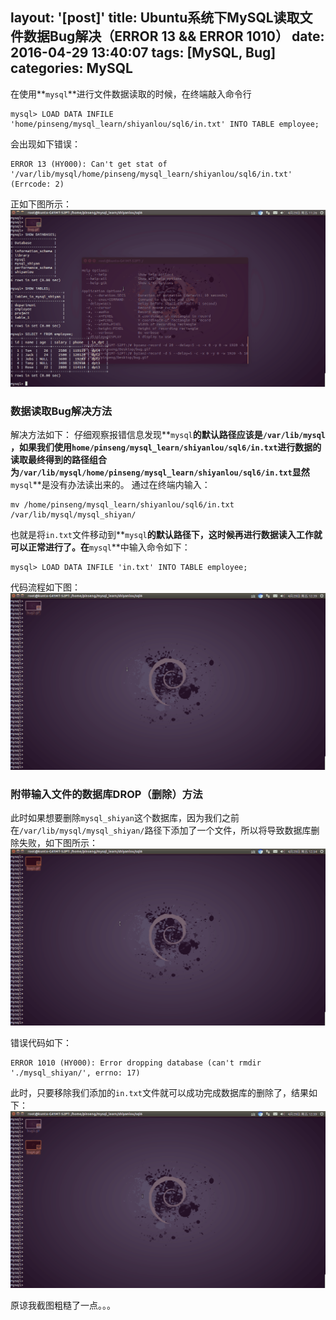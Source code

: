 layout: '[post]'
title: Ubuntu系统下MySQL读取文件数据Bug解决（ERROR 13 && ERROR 1010）
date: 2016-04-29 13:40:07
tags: [MySQL, Bug]
categories: MySQL
---
在使用**`mysql`**进行文件数据读取的时候，在终端敲入命令行
```
mysql> LOAD DATA INFILE 'home/pinseng/mysql_learn/shiyanlou/sql6/in.txt' INTO TABLE employee;
```
会出现如下错误：
```
ERROR 13 (HY000): Can't get stat of '/var/lib/mysql/home/pinseng/mysql_learn/shiyanlou/sql6/in.txt' (Errcode: 2)
```
正如下图所示：
![BUG][1]

<!--more-->
### 数据读取Bug解决方法
解决方法如下：
仔细观察报错信息发现**`mysql`**的默认路径应该是`/var/lib/mysql`
，如果我们使用`home/pinseng/mysql_learn/shiyanlou/sql6/in.txt`进行数据的读取最终得到的路径组合为`/var/lib/mysql/home/pinseng/mysql_learn/shiyanlou/sql6/in.txt`显然**`mysql`**是没有办法读出来的。
通过在终端内输入：
```
mv /home/pinseng/mysql_learn/shiyanlou/sql6/in.txt /var/lib/mysql/mysql_shiyan/  
```
也就是将`in.txt`文件移动到**`mysql`**的默认路径下，这时候再进行数据读入工作就可以正常进行了。在**`mysql`**中输入命令如下：
```
mysql> LOAD DATA INFILE 'in.txt' INTO TABLE employee;
```
代码流程如下图：
![BUG2][2]


### 附带输入文件的数据库DROP（删除）方法
此时如果想要删除`mysql_shiyan`这个数据库，因为我们之前在`/var/lib/mysql/mysql_shiyan/`路径下添加了一个文件，所以将导致数据库删除失败，如下图所示：
![Bug3][3]

错误代码如下：
```
ERROR 1010 (HY000): Error dropping database (can't rmdir './mysql_shiyan/', errno: 17)
```
此时，只要移除我们添加的`in.txt`文件就可以成功完成数据库的删除了，结果如下：
![Bug4][4]

原谅我截图粗糙了一点。。。

  [1]: https://raw.githubusercontent.com/haoyuanliu/blog_pic/master/2016-04-29/bug1.gif
  [2]: https://raw.githubusercontent.com/haoyuanliu/blog_pic/master/2016-04-29/bug2.gif
  [3]: https://raw.githubusercontent.com/haoyuanliu/blog_pic/master/2016-04-29/bug3.gif
  [4]: https://raw.githubusercontent.com/haoyuanliu/blog_pic/master/2016-04-29/bug4.gif
